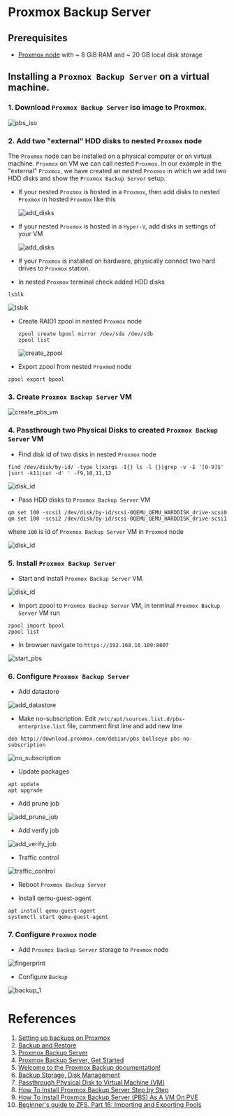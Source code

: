 # Proxmox Backup Server #

## Prerequisites
- [Proxmox node](https://www.proxmox.com/en/proxmox-ve/get-started) with ~ 8 GiB RAM and ~ 20 GB local disk storage

## Installing a `Proxmox Backup Server` on a virtual machine.

### 1. Download `Proxmox Backup Server` iso image to Proxmox.

![pbs_iso](./images/pbs_iso.png)

### 2. Add two "external" HDD disks to nested `Proxmox` node
  The `Proxmox` node can be installed on a physical computer or on virtual machine. `Proxmox` on VM we can call nested `Proxmox`. In our example in the "external" `Proxmox`, we have created an nested `Proxmox` in which we add two HDD disks and show the `Proxmox Backup Server` setup.

  - If your nested `Proxmox` is hosted in a `Proxmox`, then add disks to nested `Proxmox` in hosted `Proxmox` like this

     ![add_disks](./images/add_disks_1.png)

  - If your nested `Proxmox` is hosted in a `Hyper-V`, add disks in settings of your VM
   
     ![add_disks](./images/add_disks_hyper.png)

  - If your `Proxmox` is installed on hardware, physically connect two hard drives to `Proxmox` station.

  - In nested `Proxmox` terminal check added HDD disks
  
  ```
  lsblk
  ```

   ![lsblk](./images/lsblk.png)

  - Create RAID1 zpool in nested `Proxmox` node
  
     ```
     zpool create bpool mirror /dev/sda /dev/sdb
     zpool list
     ```

     ![create_zpool](./images/create_zpool.png)

  - Export zpool from nested `Proxmod` node  
  ```
  zpool export bpool
  ``` 
  
### 3. Create `Proxmox Backup Server` VM

![create_pbs_vm](./images/create_pbs_vm.png)

### 4. Passthrough two Physical Disks to created `Proxmox Backup Server` VM

  - Find disk id of two disks in nested `Proxmox` node
  
  ```
  find /dev/disk/by-id/ -type l|xargs -I{} ls -l {}|grep -v -E '[0-9]$' |sort -k11|cut -d' ' -f9,10,11,12
  ```

  ![disk_id](./images/disk_id.png)

  - Pass HDD disks to `Proxmox Backup Server` VM
  
  ```
  qm set 100 -scsi1 /dev/disk/by-id/scsi-0QEMU_QEMU_HARDDISK_drive-scsi0
  qm set 100 -scsi2 /dev/disk/by-id/scsi-0QEMU_QEMU_HARDDISK_drive-scsi1
  ```
  where `100` is id of `Proxmox Backup Server` VM in `Proxmod` node
  
  ![disk_id](./images/pass_hdd_disks.png)

### 5. Install `Proxmox Backup Server` 

  - Start and install `Proxmox Backup Server` VM.

![disk_id](./images/install_pbs.png)

  - Import zpool to `Proxmox Backup Server` VM, in terminal `Proxmox Backup Server` VM run
  
  ```
  zpool import bpool
  zpool list
  ```

  - In browser navigate to `https://192.168.16.109:8007`

![start_pbs](./images/start_pbs.png)

### 6. Configure  `Proxmox Backup Server` 

  - Add datastore

![add_datastore](./images/add_datastore.png)
  
  - Make no-subscription. Edit `/etc/apt/sources.list.d/pbs-enterprise.list` file, comment first line and add new line
  
  ```
  deb http://download.proxmox.com/debian/pbs bullseye pbs-no-subscription
  ```
  
![no_subscription](./images/no_subscription.png)

  - Update packages
  
  ```
  apt update
  apt upgrade
  ```
  - Add prune job

![add_prune_job](./images/add_prune_job.png)

  - Add verify job
  
![add_verify_job](./images/add_verify_job.png)

  - Traffic control

![traffic_control](./images/traffic_control.png)

  - Reboot `Proxmox Backup Server` 

  - Install qemu-guest-agent

```
apt install qemu-guest-agent
systemctl start qemu-guest-agent
```

### 7. Configure  `Proxmox` node

  - Add `Proxmox Backup Server` storage to `Proxmox` node

![fingerprint](./images/fingerprint.png)

  - Configure `Backup`

![backup_1](./images/backup_1.png)

# References

1. [Setting up backups on Proxmox](https://github.com/Alliedium/devops-course-2022/tree/main/06_proxmox_lvm_resize_disk_ssh_access_backups_25-aug-2022#backup)
2. [Backup and Restore](https://pve.proxmox.com/wiki/Backup_and_Restore)
3. [Proxmox Backup Server](https://www.proxmox.com/en/proxmox-backup-server)
4. [Proxmox Backup Server, Get Started](https://www.proxmox.com/en/proxmox-backup-server/get-started)
5. [Welcome to the Proxmox Backup documentation!](https://pbs.proxmox.com/docs/)
6. [Backup Storage, Disk Management](https://pbs.proxmox.com/docs/storage.html)
7. [Passthrough Physical Disk to Virtual Machine (VM)](https://pve.proxmox.com/wiki/Passthrough_Physical_Disk_to_Virtual_Machine_(VM))
8. [How To Install Proxmox Backup Server Step by Step](https://ostechnix.com/install-proxmox-backup-server/)
9. [How To Install Proxmox Backup Server (PBS) As A VM On PVE](https://tekgru.com/how-to-install-proxmox-backup-server-pbs-as-a-vm-on-pve/)
10. [Beginner's guide to ZFS. Part 16: Importing and Exporting Pools](https://www.youtube.com/watch?v=lCTrx9g6C5Y)